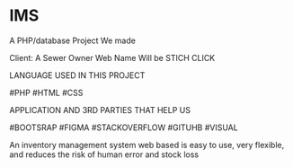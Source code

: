 # IMS
A PHP/database Project We made 

Client: A Sewer Owner 
Web Name Will be 
STICH CLICK


LANGUAGE USED IN THIS PROJECT


#PHP
#HTML
#CSS



APPLICATION AND 3RD PARTIES THAT HELP US

#BOOTSRAP
#FIGMA
#STACKOVERFLOW
#GITUHB
#VISUAL


An inventory management system web based is easy to use, very flexible, and reduces the risk of human error and stock loss
